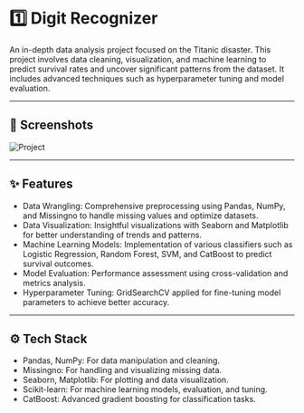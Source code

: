 # 1️⃣ Digit Recognizer

An in-depth data analysis project focused on the Titanic disaster. This project involves data cleaning, visualization, and machine learning to predict survival rates and uncover significant patterns from the dataset. It includes advanced techniques such as hyperparameter tuning and model evaluation.

---

## 📸 Screenshots

![Project](titanic_disaster_analysis.png)

---

## ✨ Features

- Data Wrangling: Comprehensive preprocessing using Pandas, NumPy, and Missingno to handle missing values and optimize datasets.
- Data Visualization: Insightful visualizations with Seaborn and Matplotlib for better understanding of trends and patterns.
- Machine Learning Models: Implementation of various classifiers such as Logistic Regression, Random Forest, SVM, and CatBoost to predict survival outcomes.
- Model Evaluation: Performance assessment using cross-validation and metrics analysis.
- Hyperparameter Tuning: GridSearchCV applied for fine-tuning model parameters to achieve better accuracy.

---

## ⚙️ Tech Stack

- Pandas, NumPy: For data manipulation and cleaning.
- Missingno: For handling and visualizing missing data.
- Seaborn, Matplotlib: For plotting and data visualization.
- Scikit-learn: For machine learning models, evaluation, and tuning.
- CatBoost: Advanced gradient boosting for classification tasks.
